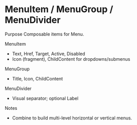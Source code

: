 # MenuItem / MenuGroup / MenuDivider

Purpose
Composable items for Menu.

MenuItem
- Text, Href, Target, Active, Disabled
- Icon (fragment), ChildContent for dropdowns/submenus

MenuGroup
- Title, Icon, ChildContent

MenuDivider
- Visual separator; optional Label

Notes
- Combine to build multi-level horizontal or vertical menus.
